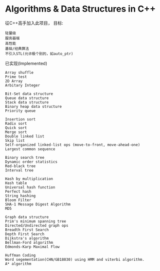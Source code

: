 Algorithms & Data Structures in C++
=========================================

征C++高手加入此项目， 目标:

    轻量级
    服务器端
    高性能
    基础/经典算法
    不引入STL(允许极个别的，如auto_ptr) 

已实现(Implemented)

    Array shuffle
    Prime test
    2D Array
    Arbitary Integer 

    Bit-Set data structure
    Queue data structure
    Stack data structure
    Binary heap data structure
    Priority queue 

    Insertion sort
    Radix sort
    Quick sort
    Merge sort
    Double linked list
    Skip list
    Self-organized linked-list ops (move-to-front, move-ahead-one)
    Largest common sequence 

    Binary search tree
    Dynamic order statistics
    Red-black tree
    Interval tree 

    Hash by multiplication
    Hash table
    Universal hash function
    Perfect hash
    String hashing
    Bloom Filter
    SHA-1 Message Digest Algorithm
    MD5 

    Graph data structure
    Prim's minimum spanning tree
    Directed/Undirected graph ops
    Breadth First Search
    Depth First Search
    Dijkstra's algorithm
    Bellman-Ford algorithm
    Edmonds-Karp Maximal Flow 

    Huffman Coding
    Word segementation(CHN/GB18030) using HMM and viterbi algorithm.
    A* algorithm 
